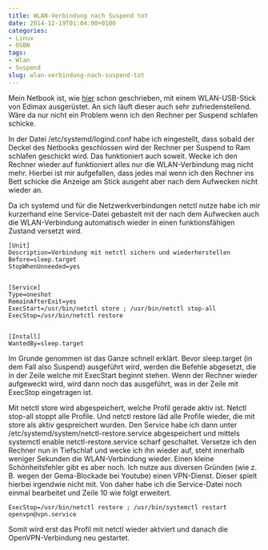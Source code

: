 ```yaml
---
title: WLAN-Verbindung nach Suspend tot
date: 2014-12-19T01:04:00+0100
categories:
- Linux
- OSBN
tags:
- Wlan
- Suspend
slug: wlan-verbindung-nach-suspend-tot
---
```

Mein Netbook ist, wie [hier](https://fryboyter.de/mein-netbook-ist-endlich-broadcom-frei "Netbook broadcom-frei") schon geschrieben, mit einem WLAN-USB-Stick von Edimax ausgerüstet. An sich läuft dieser auch sehr zufriedenstellend. Wäre da nur nicht ein Problem wenn ich den Rechner per Suspend schlafen schicke.

In der Datei /etc/systemd/logind.conf habe ich eingestellt, dass sobald der Deckel des Netbooks geschlossen wird der Rechner per Suspend to Ram schlafen geschickt wird. Das funktioniert auch soweit. Wecke ich den Rechner wieder auf funktioniert alles nur die WLAN-Verbindung mag nicht mehr. Hierbei ist mir aufgefallen, dass jedes mal wenn ich den Rechner ins Bett schicke die Anzeige am Stick ausgeht aber nach dem Aufwecken nicht wieder an.

Da ich systemd und für die Netzwerkverbindungen netctl nutze habe ich mir kurzerhand eine Service-Datei gebastelt mit der nach dem Aufwecken auch die WLAN-Verbindung automatisch wieder in einen funktionsfähigen Zustand versetzt wird.

<pre class="line-numbers" style="white-space:pre-wrap;">
<code class="language-bash">[Unit]
Description=Verbindung mit netctl sichern und wiederherstellen
Before=sleep.target
StopWhenUnneeded=yes


[Service]
Type=oneshot
RemainAfterExit=yes
ExecStart=/usr/bin/netctl store ; /usr/bin/netctl stop-all
ExecStop=/usr/bin/netctl restore 


[Install]
WantedBy=sleep.target</code>
</pre>

Im Grunde genommen ist das Ganze schnell erklärt. Bevor sleep.target (in dem Fall also Suspend) ausgeführt wird, werden die Befehle abgesetzt, die in der Zeile welche mit ExecStart beginnt stehen. Wenn der Rechner wieder aufgeweckt wird, wird dann noch das ausgeführt, was in der Zeile mit ExecStop eingetragen ist.

Mit netctl store wird abgespeichert, welche Profil gerade aktiv ist. Netctl stop-all stoppt alle Profile. Und netctl restore läd alle Profile wieder, die mit store als aktiv gespreichert wurden. Den Service habe ich dann unter /etc/systemd/system/netctl-restore.service abgespeichert und mittels systemctl enable netctl-restore.service scharf geschaltet. Versetze ich den Rechner nun in Tiefschlaf und wecke ich ihn wieder auf, steht innerhalb weniger Sekunden die WLAN-Verbindung wieder. Einen kleine Schönheitsfehler gibt es aber noch. Ich nutze aus diversen Gründen (wie z. B. wegen der Gema-Blockade bei Youtube) einen VPN-Dienst. Dieser spielt hierbei irgendwie nicht mit. Von daher habe ich die Service-Datei noch einmal bearbeitet und Zeile 10 wie folgt erweitert.

<pre class="line-numbers" style="white-space:pre-wrap;">
<code class="language-bash">ExecStop=/usr/bin/netctl restore ; /usr/bin/systemctl restart openvpn@vpn.service</code>
</pre>

Somit wird erst das Profil mit netctl wieder aktviert und danach die OpenVPN-Verbindung neu gestartet.
